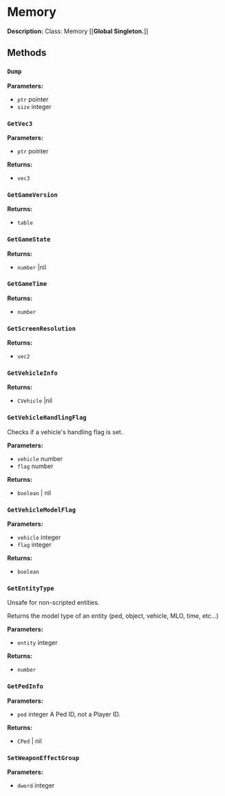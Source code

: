 # Memory

**Description:** Class: Memory
[[**Global Singleton.**]]

## Methods

### `Dump`

**Parameters:**
- `ptr` pointer
- `size` integer

### `GetVec3`

**Parameters:**
- `ptr` pointer

**Returns:**
- `vec3` 

### `GetGameVersion`


**Returns:**
- `table` 

### `GetGameState`


**Returns:**
- `number` |nil

### `GetGameTime`


**Returns:**
- `number` 

### `GetScreenResolution`


**Returns:**
- `vec2` 

### `GetVehicleInfo`


**Returns:**
- `CVehicle` |nil

### `GetVehicleHandlingFlag`

Checks if a vehicle's handling flag is set.

**Parameters:**
- `vehicle` number
- `flag` number

**Returns:**
- `boolean` | nil

### `GetVehicleModelFlag`

**Parameters:**
- `vehicle` integer
- `flag` integer

**Returns:**
- `boolean` 

### `GetEntityType`

Unsafe for non-scripted entities.

Returns the model type of an entity (ped, object, vehicle, MLO, time, etc...)

**Parameters:**
- `entity` integer

**Returns:**
- `number` 

### `GetPedInfo`

**Parameters:**
- `ped` integer A Ped ID, not a Player ID.

**Returns:**
- `CPed` | nil

### `SetWeaponEffectGroup`

**Parameters:**
- `dword` integer

